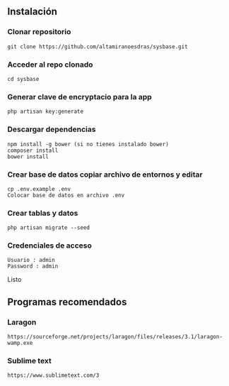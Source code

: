 ## Instalación
  ### Clonar repositorio
    git clone https://github.com/altamiranoesdras/sysbase.git

  ### Acceder al repo clonado
    cd sysbase
    
  ### Generar clave de encryptacio para la app
    php artisan key:generate
    
  ### Descargar dependencias 
    npm install -g bower (si no tienes instalado bower)
    composer install 		
    bower install
    
  ### Crear base de datos copiar archivo de entornos y editar 
    cp .env.example .env
    Colocar base de datos en archivo .env
  
  ### Crear tablas y datos
    php artisan migrate --seed
    
  ### Credenciales de acceso
    Usuario : admin
    Password : admin
  
 Listo
 
 ## Programas recomendados

  ### Laragon
    https://sourceforge.net/projects/laragon/files/releases/3.1/laragon-wamp.exe
      
  ### Sublime text
    https://www.sublimetext.com/3
